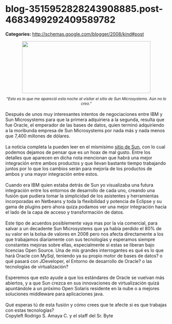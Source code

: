 # blog-3515952828243908885.post-4683499292409589782

**Categories:** http://schemas.google.com/blogger/2008/kind#post

<div style="text-align: center;"><a onblur="try
      {parent.deselectBloggerImageGracefully();} catch(e) {}"
      href="http://3.bp.blogspot.com/_jH77WNrMVRA/Se0_N5dU4AI/AAAAAAAAFsg/KTu5rBhd2BU/s1600-h/hp1v3_announcement.jpg"><img
      style="margin: 0px auto 10px; display: block; text-align: center; cursor: pointer; width:
      400px; height: 162px;"
      src="http://3.bp.blogspot.com/_jH77WNrMVRA/Se0_N5dU4AI/AAAAAAAAFsg/KTu5rBhd2BU/s400/hp1v3_announcement.jpg"
      alt="" id="BLOGGER_PHOTO_ID_5326983442243837954" border="0" /></a><span
      style="font-size:85%;"><span style="font-style: italic;">"Esto es lo que me apareció
      esta noche al visitar el sitio de Sun Microsystems. Aún no lo creo."</span><br
      /></span></div><br />Después de unos muy interesantes intentos de
      negociaciones entre IBM y Sun Microsystems para que la primera adquiriera a la segunda,
      resulta que fue Oracle, el emperador de las bases de datos, quien terminó adquiriendo a la
      moribunda empresa de Sun Microsystems por nada más y nada menos que 7,400 millones de
      dólares.<br /><br />La noticia completa la pueden leer en el mismísimo <a
      href="http://www.sun.com/third-party/global/oracle/index.jsp">sitio de Sun</a>, con
      lo cual podemos dejamos de pensar que es un hoax de mal gusto. Entre los detalles que aparecen
      en dicha nota mencionan que habrá una mejor integración entre ambos productos y que llevan
      bastante tiempo trabajando juntos por lo que los cambios serán para mejoría de los productos
      de ambos y una mayor integración entre estos.<br /><br />Cuando era IBM quien
      estaba detrás de Sun yo visualizaba una futura integración entre los entornos de desarrollo de
      cada uno, creando una fusión que pudiera tomar la simplicidad de los asistentes y herramientas
      incorporadas en Netbeans y toda la flexibilidad y potencia de Eclipse y su gama de plugins
      pero ahora quiza podamos ver una mejor integración hacia el lado de la capa de acceso y
      transformación de datos.<br /><br />Este tipo de acuerdos posiblemente vaya mas
      por la vía comercial, para salvar a un decadente Sun Microsystems que ya había perdido el 80%
      de su valor en la bolsa de valores en 2008 pero nos afecta directamente a los que trabajamos
      diariamente con sus tecnologías y esperamos siempre constantes mejoras sobre ellas,
      especialmente si estas se liberan bajo licencias Open Source. Una de mis grandes interrogantes
      es qué es lo que hará Oracle con MySql, teniendo ya su propio motor de bases de datos? o qué
      pasará con JDeveloper, el Entorno de desarrollo de Oracle? o las tecnologías de
      virtualización?<br /><br />Esperemos que esto ayude a que los estándares de Oracle
      se vuelvan más abiertos, y a que Sun crezca en sus innovaciones de virtualización quizá
      apuntándole a un próximo Open Solaris residente en la nube o a mejores soluciones middleware
      para aplicaciones java.<br /><br />Qué esperas tú de esta fusión y cómo crees que
      te afecte si es que trabajas con estas tecnologías?<div
      class="blogger-post-footer">Copyleft Rodrigo S. Amaya C. y el staff del Sr.
      Byte</div>